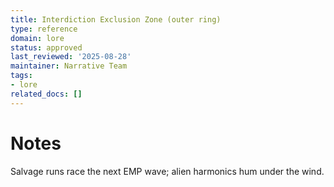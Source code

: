 ```yaml
---
title: Interdiction Exclusion Zone (outer ring)
type: reference
domain: lore
status: approved
last_reviewed: '2025-08-28'
maintainer: Narrative Team
tags:
- lore
related_docs: []
---
```



# Notes

Salvage runs race the next EMP wave; alien harmonics hum under the wind.
